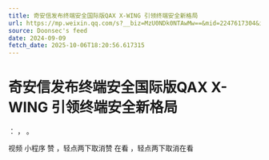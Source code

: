 ```yaml
---
title: 奇安信发布终端安全国际版QAX X-WING 引领终端安全新格局
url: https://mp.weixin.qq.com/s?__biz=MzU0NDk0NTAwMw==&mid=2247617304&idx=1&sn=4de5496c8c0b1215662da14c8208ba55
source: Doonsec's feed
date: 2024-09-09
fetch_date: 2025-10-06T18:20:56.617315
---
```


# 奇安信发布终端安全国际版QAX X-WING 引领终端安全新格局

：
，
。

视频
小程序
赞
，轻点两下取消赞
在看
，轻点两下取消在看